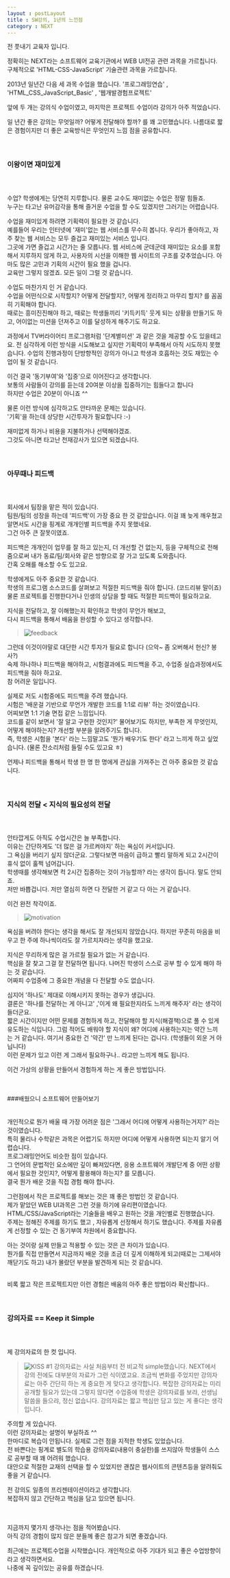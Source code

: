 ```yaml
---
layout : postLayout 
title : SW강의, 1년의 느낀점
category : NEXT
---
```


전 풋내기 교육자 입니다.  

정확히는 NEXT라는 소프트웨어 교육기관에서 WEB UI전공 관련 과목을 가르칩니다.  
구체적으로 'HTML-CSS-JavaScript' 기술관련 과목을 가르칩니다.

2013년 일년간 다음 세 과목 수업을 했습니다.
 '프로그래밍연습' , 'HTML_CSS_JavaScript_Basic' , '웹개발경험프로젝트' 

앞에 두 개는 강의식 수업이였고, 마지막은 프로젝트 수업이라 강의가 아주 적었습니다.     

일 년간 좋은 강의는 무엇일까? 어떻게 전달해야 할까? 를 꽤 고민했습니다.
나름대로 짧은 경험이지만 더 좋은 교육방식은 무엇인지 느낌 점을 공유합니다.<br/><br/><br/>
    
###   이왕이면 재미있게 <br/><br/><br/>
수업? 학생에게는 당연히 지루합니다. 물론 교수도 재미없는 수업은 정말 힘들죠.   
누구는 타고난 유머감각을 통해 즐거운 수업을 할 수도 있겠지만 그러기는 어렵습니다. 
  
수업을 재미있게 하려면 기획력이 필요한 것 같습니다.   
예를들어 우리는 인터넷에 '재미'없는 웹 서비스를 무수히 봅니다.  우리가 좋아하고, 자주 찾는 웹 서비스는 모두 즐겁고 재미있는 서비스 입니다.   
그곳에 가면 즐겁고 시간가는 줄 모릅니다. 웹 서비스에 군데군데 재미있는 요소를 포함해서 지루하지 않게 하고, 사용자의 시선을 이해한 웹 사이트의 구조를 갖추었습니다. 아마도 많은 고민과 기획의 시간이 필요 했을 겁니다.  
교육만 그렇지 않겠죠. 모든 일이 그럴 것 같습니다.

수업도 마찬가지 인 거 같습니다.  
수업을 어떤식으로 시작할지? 어떻게 전달할지?,  어떻게 정리하고 마무리 할지? 를 꼼꼼히 기획해야 합니다.     
때로는 흥미진진해야 하고, 때로는 학생들끼리 '키득키득' 웃게 되는 상황을 만들기도 하고, 어이없는 미션을 던져주고 이를 달성하게 해주기도 하고요.    
  
과정에서 TV버라이어티 프로그램처럼 '단계별미션' 과 같은 것을 제공할 수도 있을테고요. 전 심각하게 이런 방식을 시도해보고 싶지만 기획력이 부족해서 아직 시도하지 못했습니다.  수업의 진행과정이 단방향적인 강의가 아니고 학생과 호흡하는 것도 재밌는 수업이 될 것 같습니다.   
  
이건 결국 '동기부여'와 '집중'으로 이어진다고 생각합니다.     
보통의 사람들이 강의를 듣는데 20여분 이상을 집중하기는 힘들다고 합니다  
하지만 수업은 20분이 아니죠 ^^  
  
물론 이런 방식에 심각하고도 안타까운 문제는 있습니다.   
'기획'을 하는데 상당한 시간투자가 필요합니다  :-)    
  
재미없게 하거나 비용을 지불하거나 선택해야겠죠.  
그것도 아니면 타고난 천재강사가 있으면 되겠습니다.<br/><br/><br/>


###  아무때나 피드백<br/><br/><br/>
회사에서 팀장을 맡은 적이 있습니다.   
팀원/팀의 성장을 하는데  '피드백'이 가장 중요 한 것 같았습니다. 이걸 꽤 늦게 깨우쳤고 알면서도 시간을 핑계로 개개인별 피드백을 주지 못했네요.  
그건 아주 큰 잘못이였죠.  
  
피드백은 개개인이 업무를 잘 하고 있는지, 더 개선할 건 없는지, 등을 구체적으로 전해줌으로써 내가 동료/팀/회사와 같은 방향으로 잘 가고 있도록 도와줍니다.  
간혹 오해를 해소할 수도 있고요.  
  
학생에게도 아주 중요한 것 같습니다.   
학생의 프로그램 소스코드를 살펴보고 적절한 피드백을 줘야 합니다. (코드리뷰 말이죠)  
물론 프로젝트를 진행한다거나 인생의 상담을 할 때도 적절한 피드백이 필요하고요.  
  
지식을 전달하고, 잘 이해했는지 확인하고 학생이 무언가 해보고,  
다시 피드백을 통해서 배움을 완성할 수 있다고 생각합니다.  

>![feedback](http://work.com/blog/wp-content/uploads/2013/12/feedback-heads1.png "출처:http://work.com/blog/")
  
그런데 이것이야말로 대단한 시간 투자가 필요로 합니다 (으악~ 좀 오버해서 헌신? 봉사?)    
숙제 하나하나 피드백을 해야하고, 시험결과에도 피드백을 주고, 수업중 실습과정에서도 피드백을 줘야 하고요.    
참 어려운 일입니다.  
  
실제로 저도 시험중에도 피드백을 주려 했습니다.     
시험은  '배운걸 기반으로 무언가 개발한 코드를 1:1로 리뷰' 하는 것이였습니다.  
어찌보면 1:1 기술 면접 같은 느낌입니다.    
코드를 같이 보면서 '잘 알고 구현한 것인지?' 물어보기도 하지만,  부족한 게 무엇인지, 어떻게 해야하는지? 개선할 부분을 알려주기도 합니다.     
즉, 학생은 시험을  '본다' 라는 느낌말고도 '뭔가 배우기도 한다' 라고 느끼게 하고 싶었습니다. (물론 잔소리처럼 들릴 수도 있고요 ㅎ)     
  
언제나 피드백을 통해서 학생 한 명 한 명에게 관심을 가져주는 건 아주 중요한 것 같습니다. <br/><br/><br/>


###  지식의 전달  <  지식의 필요성의 전달<br/><br/><br/>
안타깝게도 아직도 수업시간은 늘 부족합니다.  
이유는 간단하게도 '더 많은 걸 가르켜야지' 하는 욕심이 커서입니다.   
그 욕심을 버리기 싶지 않더군요. 그렇다보면 마음이 급하고 빨리 말하게 되고 2시간이 휴식 없이 훌쩍 넘어갑니다.   
학생때를 생각해보면 컥 2시간 집중하는 것이 가능할까? 라는 생각이 듭니다. 말도 안되죠.  
저만 바쁩겁니다. 저만 열심히 하면 다 전달한 거 같고 다 아는 거 같습니다.   
  
이건 완전 착각이죠.

>![motivation](http://innogise.files.wordpress.com/2012/10/motivation.jpg)

욕심을 버려야 한다는 생각을 해서도 잘 개선되지 않았습니다. 하지만 꾸준히 마음을 비우고 한 주에 하나씩이라도 잘 가르치자라는 생각을 했고요.  
  
지식은 무리하게 많은 걸 가르칠 필요가 없는 거 같습니다.  
핵심을 잘 찾고 그걸 잘 전달하면 됩니다. 나머진 학생이 스스로 공부 할 수 있게 해야 하는 것 같습니다.  
어짜피 수업중에 그 중요한 개념을 다 전달할 수도 없습니다.   
  
심지어 '하나도' 제대로 이해시키지 못하는 경우가 생깁니다.   
결론은 '하나를 전달하는 게 아니고' ,'이게 왜 필요한지라도 느끼게 해주자' 라는 생각이 들더군요.  
짧은 시간이지만 어떤 문제를 경험하게 하고, 전달해야 할 지식(해결책)으로 풀 수 있게 유도하는 식입니다. 그럼 적어도 배워야 할 지식이 왜? 어디에 사용하는지는 약간 느끼는 거 같습니다. 여기서 중요한 건 '약간' 만 느끼게 된다는 겁니다. (학생들이 외운 거 아닙니다)  
이런 문제가 있고 이런 게 그래서 필요하구나.. 라고만 느끼게 해도 됩니다.   
  
이건 가상의 상황을  만들어서 경험하게 하는 게 좋은 방법입니다.<br/><br/><br/>


###배웠으니 소프트웨어 만들어보기  <br/><br/><br/>
개인적으로 뭔가 배울 때 가장 어려운 점은 '그래서 어디에 어떻게 사용하는거지?' 라는 것이였습니다.    
특히 물리나 수학같은 과목은 어렵기도 하지만 어디에 어떻게 사용하면 되는지 알기 어렵습니다.   
프로그래밍언어도 비슷한 점이 있습니다.   
그 언어의 문법적인 요소에만 깊이 빠져있다면, 응용 소프트웨어 개발단계 중 어떤 상황에서 필요한 것인지?, 어떻게 활용해야 하는지? 를 모릅니다.   
결국 뭔가 배운 것을 직접 경험 해야 합니다.   
  
그런점에서 작은 프로젝트를 해보는 것은 꽤 좋은 방법인 것 같습니다.  
제가 맡았던 WEB UI과목은 그런 것을 하기에 유리편이였습니다.  HTML/CSS/JavaScript라는 기술들을 배우고 원하는 것을 개인별로 진행했습니다.   
주제는 정해진 주제를 하기도 했고 , 자유롭게 선정해서 하기도 했습니다. 주제를 자유롭게 선정할 수 있는 건 동기부여 차원에서 중요합니다.  
  
아는 것이랑 실제 만들고 적용할 수 있는 것은 큰 차이가 있습니다.  
뭔가를 직접 만들면서 지금까지 배운 것을 조금 더 깊게 이해하게 되고(때로는 그제서야 깨닫기도 하고)  내가 몰랐던 부분을 발견하게 되는 것 같습니다. </br></br>
  
비록 짧고 작은 프로젝트지만 이런 경험은 배움의 아주 좋은 방법이라 확신합니다..<br/><br/><br/>


###  강의자료 ==  Keep it Simple   <br/><br/><br/>
제 강의자료의 한 컷 입니다.
 
>![KISS #1](/images/lecex.png "KISS" )
강의자료는 사실 처음부터 전 비교적 simple했습니다. 
NEXT에서 강의 전에도 대부분의 자료가 그런 식이였고요.
조금씩 변화를 주었지만 강의자료는 아주 간단히 하는 게 중요한 게 맞다고 생각합니다.
복잡한 강의자료는 미리 공개할 필요가 있는데 그렇지 않다면 수업중에 학생은 강의자료를 보랴, 선생님말씀을 들으랴, 정신 없습니다.
강의자료는 짧고 핵심만 담고 있는 게 좋다는 생각입니다.
  

주의할 게 있습니다.  
이런 강의자료는 설명이 부실하죠 ^^  
한마디로 복습이 안됩니다.   실제로 그런 점을 지적한 학생도 있었습니다.  
전 바쁜다는 핑계로 별도의 학습용 강의자료(내용이 충실한)를 쓰지않아 학생들이 스스로 공부할 때 꽤 어려워 했습니다.  
대안으로 적절한 교재의 선택을 할 수 있었지만 괜찮은 웹사이트의 콘텐츠등을 알려줘도 좋을 거 같습니다.    
  
전 강의도 일종의 프리젠테이션이라고 생각합니다.   
복잡하지 않고 간단하고 핵심을 담고 있으면 됩니다.  <br/><br/><br/>
    
  
  
  

지금까지 몇가지 생각나는 점을 적어봤습니다.  
아직 강의 경험이 많지 않은 분들께 좋은 참고가 되면 좋겠습니다.  
  
최근에는 프로젝트수업을 시작했습니다. 개인적으로 아주 기대가 되고 좋은 수업방향이라고 생각하면서요.  
나중에 꼭 깊이있는 공유를 하겠습니다.  
  





 


  
 
  




